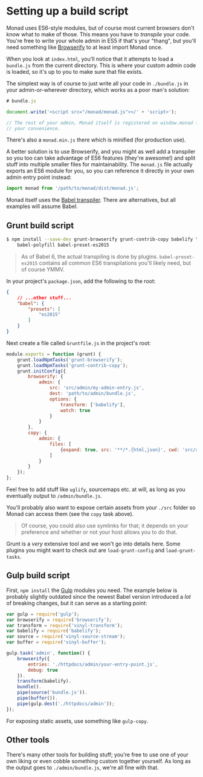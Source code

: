 # Setting up a build script
Monad uses ES6-style modules, but of course most current browsers don't know
what to make of those. This means you have to _transpile_ your code. You're free
to write your whole admin in ES5 if that's your "thang", but you'll need
something like [Browserify](http://browserify.org/) to at least import Monad
once.

When you look at `index.html`, you'll notice that it attempts to load a
`bundle.js` from the current directory. This is where your custom admin code is
loaded, so it's up to you to make sure that file exists.

The simplest way is of course to just write all your code in `./bundle.js` in
your admin-or-wherever directory, which works as a poor man's solution:

```javascript
# bundle.js

document.write('<script src="/monad/monad.js"></' + 'script>');

// The rest of your admin, Monad itself is registered on window.monad for
// your convenience.
```

There's also a `monad.min.js` there which is minified (for production use).

A better solution is to use Browserify, and you might as well add a transpiler
so you too can take advantage of ES6 features (they're awesome!) and split stuff
into multiple smaller files for maintainability. The `monad.js` file actually
exports an ES6 module for you, so you can reference it directly in your own
admin entry point instead:

```javascript
import monad from '/path/to/monad/dist/monad.js';
```

Monad itself uses the [Babel transpiler](https://babeljs.io/). There are
alternatives, but all examples will assume Babel.

## Grunt build script
```bash
$ npm install --save-dev grunt-browserify grunt-contrib-copy babelify \
    babel-polyfill babel-preset-es2015
```

> As of Babel 6, the actual transpiling is done by plugins.
> `babel-preset-es2015` contains all common ES6 transpilations you'll likely
> need, but of course YMMV.

In your project's `package.json`, add the following to the root:

```json
{
    // ...other stuff...
    "babel": {
        "presets": [
            "es2015"
        ]
    }
}
```

Next create a file called `Gruntfile.js` in the project's root:

```javascript
module.exports = function (grunt) {
    grunt.loadNpmTasks('grunt-browserify');
    grunt.loadNpmTasks('grunt-contrib-copy');
    grunt.initConfig({
        browserify: {
            admin: {
                src: 'src/admin/my-admin-entry.js',
                dest: 'path/to/admin/bundle.js',
                options: {
                    transform: ['babelify'],
                    watch: true
                }
            }
        },
        copy: {
            admin: {
                files: [
                    {expand: true, src: '**/*.{html,json}', cwd: 'src/admin', dest: 'path/to/public/admin/'}
                ]
            }
        }
    });
};
```

Feel free to add stuff like `uglify`, sourcemaps etc. at will, as long as you
eventually output to `/admin/bundle.js`.

You'll probably also want to expose certain assets from your `./src` folder so
Monad can access them (see the `copy` task above).

> Of course, you could also use symlinks for that; it depends on your preference
> and whether or not your host allows you to do that.

Grunt is a _very_ extensive tool and we won't go into details here. Some plugins
you might want to check out are `load-grunt-config` and `load-grunt-tasks`.

## Gulp build script
First, `npm install` the [Gulp](http://gulpjs.com/) modules you need. The
example below is probably slightly outdated since the newest Babel version
introduced a *lot* of breaking changes, but it can serve as a starting point:

```javascript
var gulp = require('gulp');
var browserify = require('browserify');
var transform = require('vinyl-transform');
var babelify = require('babelify');
var source = require('vinyl-source-stream');
var buffer = require('vinyl-buffer');

gulp.task('admin', function() {
    browserify({
        entries: './httpdocs/admin/your-entry-point.js',
        debug: true
    }).
    transform(babelify).
    bundle().
    pipe(source('bundle.js')).
    pipe(buffer()).
    pipe(gulp.dest('./httpdocs/admin'));
});
```

For exposing static assets, use something like `gulp-copy`.

## Other tools
There's many other tools for building stuff; you're free to use one of your own
liking or even cobble something custom together yourself. As long as the output
goes to `./admin/bundle.js`, we're all fine with that.

